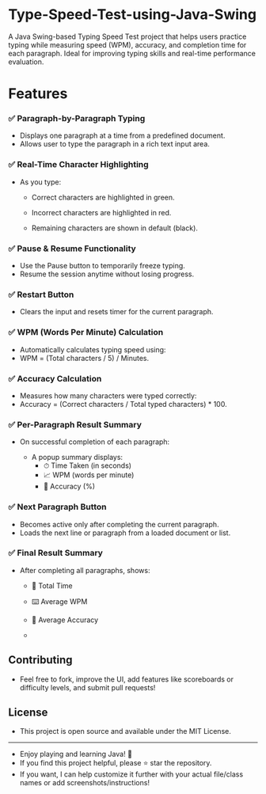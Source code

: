 # Type-Speed-Test-using-Java-Swing
A Java Swing-based Typing Speed Test project that helps users practice typing while measuring speed (WPM), accuracy, and completion time for each paragraph. Ideal for improving typing skills and real-time performance evaluation.

# Features
### ✅ Paragraph-by-Paragraph Typing
- Displays one paragraph at a time from a predefined document.
- Allows user to type the paragraph in a rich text input area.

### ✅ Real-Time Character Highlighting
- As you type:

  - Correct characters are highlighted in green.

  - Incorrect characters are highlighted in red.

  - Remaining characters are shown in default (black).

### ✅ Pause & Resume Functionality
- Use the Pause button to temporarily freeze typing.
- Resume the session anytime without losing progress.

### ✅ Restart Button
- Clears the input and resets timer for the current paragraph.

### ✅ WPM (Words Per Minute) Calculation
- Automatically calculates typing speed using:
- WPM = (Total characters / 5) / Minutes.

### ✅ Accuracy Calculation
- Measures how many characters were typed correctly:
- Accuracy = (Correct characters / Total typed characters) * 100.

### ✅ Per-Paragraph Result Summary
- On successful completion of each paragraph:

  - A popup summary displays:
      - ⏱ Time Taken (in seconds)
      - 📈 WPM (words per minute)
      - 🎯 Accuracy (%)

### ✅ Next Paragraph Button
- Becomes active only after completing the current paragraph.
- Loads the next line or paragraph from a loaded document or list.

### ✅ Final Result Summary
- After completing all paragraphs, shows:

  - 🧮 Total Time

  - ⌨️ Average WPM

  - 🎯 Average Accuracy
  - 
## Contributing
  - Feel free to fork, improve the UI, add features like scoreboards or difficulty levels, and submit pull requests!
## License
- This project is open source and available under the MIT License.
---
- Enjoy playing and learning Java! 🎉
- If you find this project helpful, please ⭐ star the repository.
- If you want, I can help customize it further with your actual file/class names or add screenshots/instructions!
